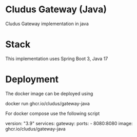 # Cludus Gateway (Java)

Cludus Gateway implementation in java

# Stack

This implementation uses Spring Boot 3, Java 17

# Deployment

The docker image can be deployed using 

  docker run ghcr.io/cludus/gateway-java

For docker compose use the following script

  version: "3.9"
  services:
     gateway:
       ports:
         - 8080:8080
       image: ghcr.io/cludus/gateway-java
